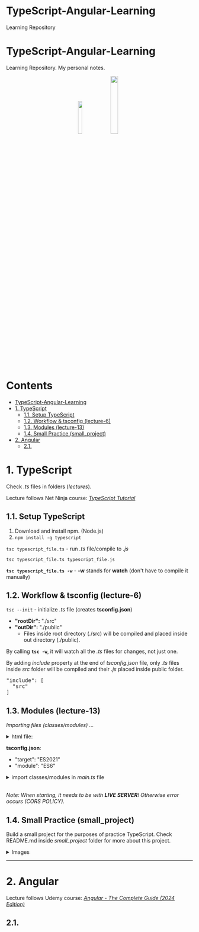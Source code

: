 # TypeScript-Angular-Learning

Learning Repository

<h1> TypeScript-Angular-Learning</h1>
Learning Repository. My personal notes.

<p align = "center">
<img src = "https://upload.wikimedia.org/wikipedia/commons/thumb/4/4c/Typescript_logo_2020.svg/2048px-Typescript_logo_2020.svg.png" width = "15%">
<img src = "https://upload.wikimedia.org/wikipedia/commons/thumb/c/cf/Angular_full_color_logo.svg/1200px-Angular_full_color_logo.svg.png" width = "20%">
</p>

<h1> Contents</h1>

- [TypeScript-Angular-Learning](#typescript-angular-learning)
- [1. TypeScript](#1-typescript)
  - [1.1. Setup TypeScript](#11-setup-typescript)
  - [1.2. Workflow \& tsconfig (lecture-6)](#12-workflow--tsconfig-lecture-6)
  - [1.3. Modules (lecture-13)](#13-modules-lecture-13)
  - [1.4. Small Practice (small\_project)](#14-small-practice-small_project)
- [2. Angular](#2-angular)
  - [2.1.](#21)


# 1. TypeScript

Check _.ts_ files in folders (_lectures_).

Lecture follows Net Ninja course: <a href = "">_TypeScript Tutorial_</a>

## 1.1. Setup TypeScript

1. Download and install npm. (Node.js)
2. `npm install -g typescript`

`tsc typescript_file.ts` - run _.ts_ file/compile to _.js_

`tsc typescript_file.ts typescript_file.js`

__`tsc typescript_file.ts -w`__ - __-w__ stands for __watch__ (don't have to compile it manually)

## 1.2. Workflow & tsconfig (lecture-6)

`tsc --init` - initialize _.ts_ file (creates __tsconfig.json__)

- __"rootDir":__ "./src"
- __"outDir":__ "./public"
  - Files inside root directory (./src) will be compiled and placed inside out directory (./public).

By calling __`tsc -w`__, it will watch all the _.ts_ files for changes, not just one.

By adding _include_ property at the end of _tsconfig.json_ file, only _.ts_ files inside _src_ folder will be compiled and their _.js_ placed inside public folder.
<pre>"include": [
  "src"
]</pre>

## 1.3. Modules (lecture-13)

_Importing files (classes/modules) ..._

<details>
<summary>html file:</summary>
<pre><script type="module" src='app.js'></script></pre>
</details>

__tsconfig.json__:

- "target": "ES2021"
- "module": "ES6"

<details>
<summary>import classes/modules in <i>main.ts</i> file</summary>
<pre>import {Invoice} from './classes,modules/Invoice.js'</pre>
</details>

<br/>

_Note: When starting, it needs to be with __LIVE SERVER__! Otherwise error occurs (CORS POLICY)._

## 1.4. Small Practice (small_project)

Build a small project for the purposes of practice TypeScript. Check README.md inside _small_project_ folder for more about this project.

<details>
<summary>Images</summary>
  <img src = "./typescript/small_project/images/cards.PNG">
</details>

<hr/>

# 2. Angular

Lecture follows Udemy course: <a href = "https://www.udemy.com/course/the-complete-guide-to-angular-2"> _Angular - The Complete Guide (2024 Edition)_ </a>

## 2.1. 
